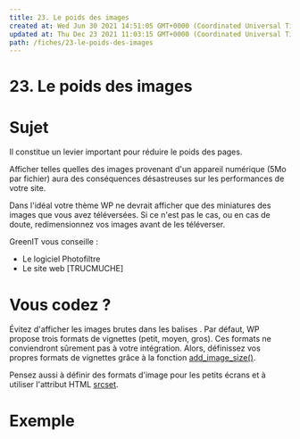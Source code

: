 ```yaml
---
title: 23. Le poids des images
created at: Wed Jun 30 2021 14:51:05 GMT+0000 (Coordinated Universal Time)
updated at: Thu Dec 23 2021 11:03:15 GMT+0000 (Coordinated Universal Time)
path: /fiches/23-le-poids-des-images
---
```


# 23. Le poids des images

# Sujet

Il constitue un levier important pour réduire le poids des pages.

Afficher telles quelles des images provenant d'un appareil numérique (5Mo par fichier) aura des conséquences désastreuses sur les performances de votre site.

Dans l'idéal votre thème WP ne devrait afficher que des miniatures des images que vous avez téléversées. Si ce n'est pas le cas, ou en cas de doute, redimensionnez vos images avant de les téléverser.

GreenIT vous conseille :

- Le logiciel Photofiltre
- Le site web [TRUCMUCHE]

# Vous codez ?

Évitez d'afficher les images brutes dans les balises <img />. Par défaut, WP propose trois formats de vignettes (petit, moyen, gros). Ces formats ne conviendront sûrement pas à votre intégration. Alors, définissez vos propres formats de vignettes grâce à la fonction [add_image_size()](https://developer.wordpress.org/reference/functions/add_image_size/).

Pensez aussi à définir des formats d'image pour les petits écrans et à utiliser l'attribut HTML [srcset](https://www.alsacreations.com/article/lire/1621-responsive-images-srcset.html).

# Exemple

<TBD>
